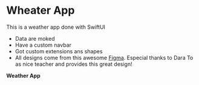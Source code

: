 # Wheater App
This is a weather app done with SwiftUI
- Data are moked
- Have a custom navbar
- Got custom extensions ans shapes
- All designs come from this awesome [Figma](https://www.figma.com/file/cg0p5fYO9rQH0gogPotnc0/Weather-App-UI-Design-(Community)?node-id=2%3A2214&t=FO4YKz8W5b0CcZ0j-0).
Especial thanks to Dara To as nice teacher and provides this great design!

**Weather App**
